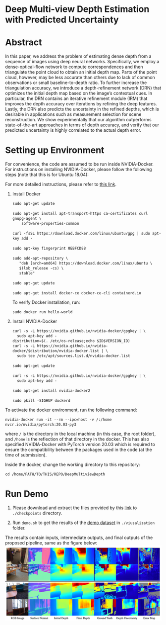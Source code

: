# Deep Multi-view Depth Estimation with Predicted Uncertainty

# Abstract

In this paper, we address the problem of estimating dense depth from a sequence of images using deep neural networks. Specifically, we employ a dense-optical-flow network to compute correspondences and then triangulate the point cloud to obtain an initial depth map. Parts of the point cloud, however, may be less accurate than others due to lack of common observations or small baseline-to-depth ratio. To further increase the triangulation accuracy, we introduce a depth-refinement network (DRN) that optimizes the initial depth map based on the image’s contextual cues. In particular, the DRN contains an iterative refinement module (IRM) that improves the depth accuracy over iterations by refining the deep features. Lastly, the DRN also predicts the uncertainty in the refined depths, which is desirable in applications such as measurement selection for scene reconstruction. We show experimentally that our algorithm outperforms state-of-the-art approaches in terms of depth accuracy, and verify that our predicted uncertainty is highly correlated to the actual depth error.

# Setting up Environment

For convenience, the code are assumed to be run inside NVIDIA-Docker. For instructions on installing NVIDIA-Docker, please follow the following steps (note that this is for Ubuntu 18.04):

For more detailed instructions, please refer to [this link](https://cnvrg.io/how-to-setup-docker-and-nvidia-docker-2-0-on-ubuntu-18-04/).

1. Install Docker

    ```
    sudo apt-get update

    sudo apt-get install apt-transport-https ca-certificates curl gnupg-agent \
        software-properties-common

    curl -fsSL https://download.docker.com/linux/ubuntu/gpg | sudo apt-key add -

    sudo apt-key fingerprint 0EBFCD88

    sudo add-apt-repository \
       "deb [arch=amd64] https://download.docker.com/linux/ubuntu \
       $(lsb_release -cs) \
       stable"

    sudo apt-get update

    sudo apt-get install docker-ce docker-ce-cli containerd.io
    ```

    To verify Docker installation, run:

    ```
    sudo docker run hello-world
    ```

2. Install NVIDIA-Docker

    ```
    curl -s -L https://nvidia.github.io/nvidia-docker/gpgkey | \
      sudo apt-key add -
    distribution=$(. /etc/os-release;echo $ID$VERSION_ID)
    curl -s -L https://nvidia.github.io/nvidia-docker/$distribution/nvidia-docker.list | \
      sudo tee /etc/apt/sources.list.d/nvidia-docker.list

    sudo apt-get update

    curl -s -L https://nvidia.github.io/nvidia-docker/gpgkey | \
      sudo apt-key add -

    sudo apt-get install nvidia-docker2

    sudo pkill -SIGHUP dockerd
    ```

To activate the docker environment, run the following command:

```
nvidia-docker run -it --rm --ipc=host -v /:/home nvcr.io/nvidia/pytorch:20.03-py3
```

where `/` is the directory in the local machine (in this case, the root folder), and `/home` is the reflection of that directory in the docker.
This has also specified NVIDIA-Docker with PyTorch version 20.03 which is required to ensure the compatibility
between the packages used in the code (at the time of submission).

Inside the docker, change the working directory to this repository:
```
cd /home/PATH/TO/THIS/REPO/DeepMultiviewDepth
```

# Run Demo
1. Please download and extract the files provided by this [link](https://drive.google.com/file/d/1mNiZaDtmzxNSjHGUAZy9qwQ8Ek3ffJJO/view?usp=sharing) to `./checkpoints` directory.

2. Run `demo.sh` to get the results of the [demo dataset](https://github.com/MARSLab-UMN/DeepMultiviewDepth/tree/main/dataset) in `./viusalization` folder.

The results contain inputs, intermediate outputs, and final outputs of the proposed pipeline, same as the figure below:
![Alt text](./qulitative.png?raw=true)